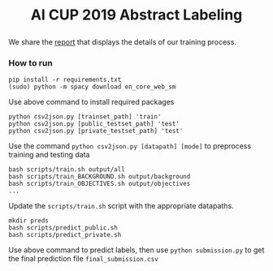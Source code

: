 # <p align=center>AI CUP 2019 Abstract Labeling</p>

We share the [report](https://drive.google.com/drive/folders/1OT7nlSMP1-E_FJkDYe6V4xI0KYhyEJdt) that displays the details of our training process.

### How to run

```
pip install -r requirements.txt
(sudo) python -m spacy download en_core_web_sm
```
Use above command to install required packages

```
python csv2json.py [trainset_path] 'train'
python csv2json.py [public_testset_path] 'test'
python csv2json.py [private_testset_path] 'test'
```
Use the command `python csv2json.py [datapath] [mode]` to preprocess training and testing data

```
bash scripts/train.sh output/all
bash scripts/train_BACKGROUND.sh output/background
bash scripts/train_OBJECTIVES.sh output/objectives
...
```
Update the `scripts/train.sh` script with the appropriate datapaths.

```
mkdir preds
bash scripts/predict_public.sh
bash scripts/predict_private.sh
```
Use above command to predict labels, then use `python submission.py` to get the final prediction file `final_submission.csv`

